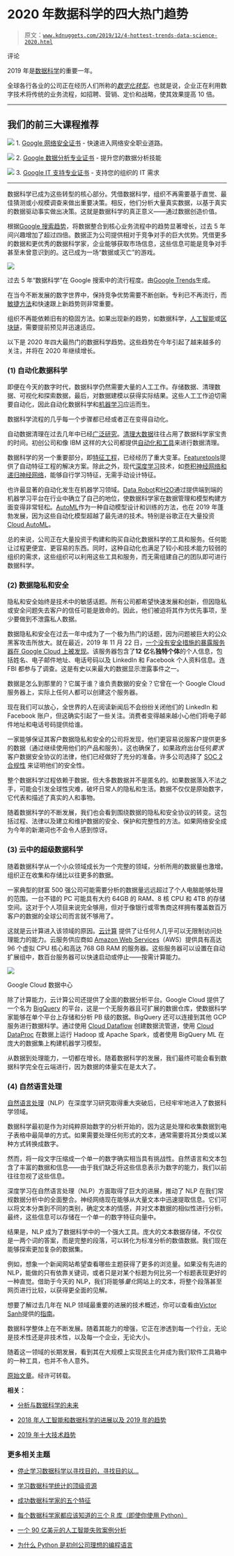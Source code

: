# 2020 年数据科学的四大热门趋势

> 原文：[`www.kdnuggets.com/2019/12/4-hottest-trends-data-science-2020.html`](https://www.kdnuggets.com/2019/12/4-hottest-trends-data-science-2020.html)

评论

2019 年是[数据科学](https://en.wikipedia.org/wiki/Data_science)的重要一年。

全球各行各业的公司正在经历人们所称的[*数字化转型*](https://www.salesforce.com/products/platform/what-is-digital-transformation/)。也就是说，企业正在利用数字技术将传统的业务流程，如招聘、营销、定价和战略，使其效果提高 10 倍。

* * *

## 我们的前三大课程推荐

![](img/0244c01ba9267c002ef39d4907e0b8fb.png) 1\. [Google 网络安全证书](https://www.kdnuggets.com/google-cybersecurity) - 快速进入网络安全职业道路。

![](img/e225c49c3c91745821c8c0368bf04711.png) 2\. [Google 数据分析专业证书](https://www.kdnuggets.com/google-data-analytics) - 提升您的数据分析技能

![](img/0244c01ba9267c002ef39d4907e0b8fb.png) 3\. [Google IT 支持专业证书](https://www.kdnuggets.com/google-itsupport) - 支持您的组织的 IT 需求

* * *

数据科学已成为这些转型的核心部分。凭借数据科学，组织不再需要基于直觉、最佳猜测或小规模调查来做出重要决策。相反，他们分析大量真实数据，以基于真实的数据驱动事实做出决策。这就是数据科学的真正意义——通过数据创造价值。

根据[Google 搜索趋势](https://trends.google.com/trends/explore?date=today%205-y&q=Data%20Science)，将数据整合到核心业务流程中的趋势显著增长，过去 5 年间兴趣增加了超过四倍。数据正为公司提供相对于竞争对手的巨大优势。凭借更多的数据和更优秀的数据科学家，企业能够获取市场信息，这些信息可能是竞争对手甚至未曾意识到的。这已成为一场“数据或灭亡”的游戏。

![](img/14b9583c63c24ecbe73cabee0e3dd6f2.png)

过去 5 年“数据科学”在 Google 搜索中的流行程度。由[Google Trends](https://trends.google.com/trends/explore?date=today%205-y&q=Data%20Science)生成。

在当今不断发展的数字世界中，保持竞争优势需要不断创新。专利已不再流行，而[敏捷方法](https://linchpinseo.com/the-agile-method/)和快速跟上新趋势则非常重要。

组织不再能依赖旧有的稳固方法。如果出现新的趋势，如数据科学，[人工智能](https://www.britannica.com/technology/artificial-intelligence)或[区块链](https://en.wikipedia.org/wiki/Blockchain)，需要提前预见并迅速适应。

以下是 2020 年四大最热门的数据科学趋势。这些趋势在今年引起了越来越多的关注，并将在 2020 年继续增长。

### (1) 自动化数据科学

即便在今天的数字时代，数据科学仍然需要大量的人工工作。存储数据、清理数据、可视化和探索数据，最后，对数据建模以获得实际结果。这些人工工作迫切需要自动化，因此自动化数据科学和[机器学习](https://en.wikipedia.org/wiki/Machine_learning)应运而生。

数据科学流程的几乎每一个步骤都已经或者正在变得自动化。

自动数据清理在过去几年中已经[广泛研究](https://cudbg.github.io/lab/cleaning)。[清理大数据](https://rapidminer.com/blog/data-prep-time-consuming-tedious/)往往占用了数据科学家宝贵的时间。初创公司和像 IBM 这样的大公司都提供[自动化和工具](https://www.softwareadvice.com/ca/bi/data-cleaning-comparison/)来进行数据清理。

数据科学的另一个重要部分，即[特征工程](https://en.wikipedia.org/wiki/Feature_engineering)，已经经历了重大变革。[Featuretools](https://www.featuretools.com/)提供了自动特征工程的解决方案。除此之外，现代[深度学习](https://en.wikipedia.org/wiki/Deep_learning)技术，如[卷积神经网络和递归神经网络](https://towardsdatascience.com/understanding-neural-networks-from-neuron-to-rnn-cnn-and-deep-learning-cd88e90e0a90)，能够自行学习特征，无需手动设计特征。

也许最显著的自动化发生在机器学习领域。[Data Robot](https://www.datarobot.com/)和[H2O](https://www.h2o.ai/solutions/)通过提供端到端的机器学习平台在行业中确立了自己的地位，使数据科学家在数据管理和模型构建方面变得非常轻松。[AutoML](https://en.wikipedia.org/wiki/Automated_machine_learning)作为一种自动模型设计和训练的方法，也在 2019 年蓬勃发展，因为这些自动化模型超越了最先进的技术。特别是谷歌正在大量投资[Cloud AutoML](https://cloud.google.com/automl/)。

总的来说，公司正在大量投资于构建和购买自动化数据科学的工具和服务。任何能让过程更便宜、更容易的东西。同时，这种自动化也满足了较小和技术能力较弱的组织的需求，这些组织可以利用这些工具和服务，而无需组建自己的团队即可进行数据科学。

### (2) 数据隐私和安全

隐私和安全始终是技术中的敏感话题。所有公司都希望快速发展和创新，但因隐私或安全问题失去客户的信任可能是致命的。因此，他们被迫将其作为优先事项，至少要做到不泄露私人数据。

数据隐私和安全在过去一年中成为了一个极为热门的话题，因为问题被巨大的公众黑客攻击所放大。就在最近，2019 年 11 月 22 日，[一个没有安全措施的暴露服务器在 Google Cloud 上被发现](https://siliconangle.com/2019/11/22/1-2b-account-records-stolen-latest-serious-data-hack/)。该服务器包含了**12 亿**名**独特个体**的个人信息，包括姓名、电子邮件地址、电话号码以及 LinkedIn 和 Facebook 个人资料信息。连 FBI 都参与了调查。这是有史以来最大的数据显示泄露事件之一。

数据是怎么到那里的？它属于谁？谁负责数据的安全？它曾在一个 Google Cloud 服务器上，实际上任何人都可以创建这个服务器。

现在我们可以放心，全世界的人在阅读新闻后不会纷纷关闭他们的 LinkedIn 和 Facebook 账户，但这确实引起了一些关注。消费者变得越来越小心他们将电子邮件地址和电话号码提供给谁。

一家能够保证其客户数据隐私和安全的公司将发现，他们更容易说服客户提供更多的数据（通过继续使用他们的产品和服务）。这也确保了，如果政府出台任何*要求*客户数据安全协议的法律，他们已经做好了充分的准备。许多公司选择了 [SOC 2 合规性](https://www.imperva.com/learn/data-security/soc-2-compliance/) 来证明他们的安全性。

整个数据科学过程依赖于数据，但大多数数据并不是匿名的。如果数据落入不法之手，可能会引发全球性灾难，破坏日常人的隐私和生活。数据不仅仅是原始数字，它代表和描述了真实的人和事物。

随着数据科学的不断发展，我们也会看到围绕数据的隐私和安全协议的转变。这包括过程、法律以及建立和维护数据的安全、保护和完整性的方法。如果网络安全成为今年的新潮词也不会令人感到惊讶。

### (3) 云中的超级数据科学

随着数据科学从一个小众领域成长为一个完整的领域，分析所用的数据量也激增。组织正在收集和存储比以往更多的数据。

一家典型的财富 500 强公司可能需要分析的数据量远远超过了个人电脑能够处理的范围。一台不错的 PC 可能具有大约 64GB 的 RAM、8 核 CPU 和 4TB 的存储空间。这对于个人项目来说完全够用，但对于像银行或零售商这样拥有覆盖数百万客户的数据的全球公司而言就不够用了。

这就是云计算进入该领域的原因。[云计算](https://www.pcmag.com/article/256563/what-is-cloud-computing) 提供了让任何人几乎可以无限制访问处理能力的能力。云服务供应商如 [Amazon Web Services](https://aws.amazon.com/)（AWS）提供具有高达 96 个虚拟 CPU 核心和高达 768 GB RAM 的服务器。这些服务器可以设置在自动扩展组中，数百台服务器可以快速启动或停止——按需计算能力。

![](img/5e0a1ec0ceb9d32454f0d59842f528cb.png)

Google Cloud 数据中心

除了计算能力，云计算公司还提供了全面的数据分析平台。Google Cloud 提供了一个名为 [BigQuery](https://cloud.google.com/bigquery/) 的平台，这是一个无服务器且可扩展的数据仓库，使数据科学家能够在单个平台上存储和分析 PB 级的数据。BigQuery 还可以连接到其他 GCP 服务进行数据科学。通过使用 [Cloud Dataflow](https://cloud.google.com/bigquery/) 创建数据流管道，使用 [Cloud DataProc](https://cloud.google.com/dataproc/) 在数据上运行 Hadoop 或 Apache Spark，或者使用 BigQuery ML 在庞大的数据集上构建机器学习模型。

从数据到处理能力，一切都在增长。随着数据科学的发展，我们最终可能会看到数据科学完全在云端进行，因为数据的体量实在是太大了。

### (4) 自然语言处理

[自然语言处理](https://en.wikipedia.org/wiki/Natural_language_processing)（NLP）在深度学习研究取得重大突破后，已经牢牢地进入了数据科学领域。

数据科学最初是作为对纯粹原始数字的分析开始的，因为这是处理和收集数据到电子表格中最简单的方式。如果需要处理任何形式的文本，通常需要将其分类或以某种方式转换成数字。

然而，将一段文字压缩成一个单一的数字确实相当具有挑战性。自然语言和文本包含了丰富的数据和信息——由于我们缺乏将这些信息表示为数字的能力，我们以前往往忽视了这些信息。

深度学习在自然语言处理（NLP）方面取得了巨大的进展，推动了 NLP 在我们常规数据分析中的全面整合。神经网络现在能够从大量文本中迅速提取信息。它们可以将文本分类到不同的类别，确定文本的情感，并对文本数据的相似性进行分析。最终，这些信息可以存储在一个单一的数字特征向量中。

结果是，NLP 成为了数据科学中的一个强大工具。庞大的文本数据存储，不仅仅是一两个词的答案，而是完整的段落，可以转化为标准分析的数值数据。我们现在能够探索更加复杂的数据集。

例如，想象一个新闻网站希望查看哪些主题获得了更多的浏览量。如果没有先进的 NLP，能做的只有依靠关键词，或者只是对某个标题为何比另一个标题表现更好的一种直觉。借助于今天的 NLP，我们将能够*量化*网站上的文本，将整个段落甚至网页进行比较，以获得更全面的见解。

想要了解过去几年在 NLP 领域最重要的进展的技术概述，你可以查看由[Victor Sanh](https://medium.com/u/ac59742e5349?source=post_page-----3956cd9fc182----------------------)提供的[指南](https://medium.com/huggingface/the-best-and-most-current-of-modern-natural-language-processing-5055f409a1d1)。

数据科学整体上在不断发展。随着其能力的增强，它正在渗透到每一个行业，无论是技术性还是非技术性，以及每一个企业，无论大小。

随着这一领域的长期发展，看到其在大规模上实现民主化并成为我们软件工具箱中的一种工具，也并不令人意外。

[原始文章](https://medium.com/@george.seif94/3956cd9fc182)。经许可转载。

**相关：**

+   [分析与数据科学的未来](https://www.kdnuggets.com/2019/09/future-analytics-data-science.html)

+   [2018 年人工智能和数据科学的进展以及 2019 年的趋势](https://www.kdnuggets.com/2019/02/ai-data-science-advances-trends.html)

+   [2019 年十大技术趋势](https://www.kdnuggets.com/2019/02/top-10-technology-trends-2019.html)

### 更多相关主题

+   [停止学习数据科学以寻找目的，寻找目的以…](https://www.kdnuggets.com/2021/12/stop-learning-data-science-find-purpose.html)

+   [学习数据科学统计的顶级资源](https://www.kdnuggets.com/2021/12/springboard-top-resources-learn-data-science-statistics.html)

+   [成功数据科学家的五个特征](https://www.kdnuggets.com/2021/12/5-characteristics-successful-data-scientist.html)

+   [每个数据科学家都应该知道的三个 R 库（即使你使用 Python）](https://www.kdnuggets.com/2021/12/three-r-libraries-every-data-scientist-know-even-python.html)

+   [一个 90 亿美元的人工智能失败案例分析](https://www.kdnuggets.com/2021/12/9b-ai-failure-examined.html)

+   [为什么 Python 是初创公司理想的编程语言](https://www.kdnuggets.com/2021/12/makes-python-ideal-programming-language-startups.html)
